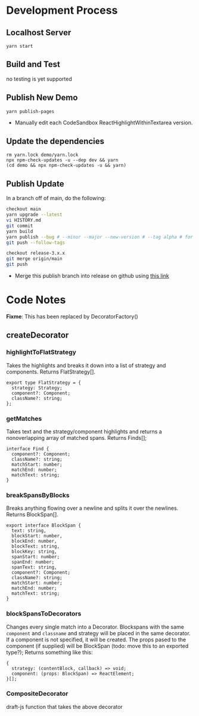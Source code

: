 # Development Process

## Localhost Server

```
yarn start
```

## Build and Test

no testing is yet supported

## Publish New Demo

```
yarn publish-pages
```
* Manually edit each CodeSandbox ReactHighlightWithinTextarea version.

## Update the dependencies

```
rm yarn.lock demo/yarn.lock
npx npm-check-updates -u --dep dev && yarn
(cd demo && npx npm-check-updates -u && yarn)
```

## Publish Update

In a branch off of main, do the following:

```sh
checkout main
yarn upgrade --latest
vi HISTORY.md
git commit
yarn build
yarn publish --bug # --minor --major --new-version # --tag alpha # for prerelease
git push --follow-tags

checkout release-3.x.x
git merge origin/main
git push
```

* Merge this publish branch into release on github using 
[this link](https://github.com/bonafideduck/react-highlight-within-textarea/pull/new/develop)


# Code Notes

**Fixme**: This has been replaced by DecoratorFactory()

## createDecorator

### highlightToFlatStrategy

Takes the highlights and breaks it down into a list of strategy 
and components.  Returns FlatStrategy[].

```
export type FlatStrategy = {
  strategy: Strategy;
  component?: Component;
  className?: string;
};
```

### getMatches

Takes text and the strategy/component highlights and returns 
a nonoverlapping array of matched spans. Returns Finds[];
```
interface Find {
  component?: Component;
  className?: string;
  matchStart: number;
  matchEnd: number;
  matchText: string;
}
```

### breakSpansByBlocks

Breaks anything flowing over a newline and splits it over the newlines.
Returns BlockSpan[].

```
export interface BlockSpan {
  text: string,
  blockStart: number,
  blockEnd: number,
  blockText: string,
  blockKey: string,
  spanStart: number;
  spanEnd: number;
  spanText: string,
  component?: Component;
  className?: string;
  matchStart: number;
  matchEnd: number;
  matchText: string;
}
```

### blockSpansToDecorators

Changes every single match into a Decorator.  Blockspans with the
same `component` and `classname` and strategy will be placed in 
the same decorator.  If a component is not specified, it will
be created. The props pased to the component (if supplied)
will be BlockSpan (todo: move this to an exported type?);
Returns something like this:

```
{
  strategy: (contentBlock, callback) => void;
  component: (props: BlockSpan) => ReactElement;
}[];
```

### CompositeDecorator

draft-js function that takes the above decorator
